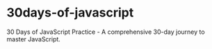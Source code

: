 # 30days-of-javascript
 30 Days of JavaScript Practice - A comprehensive 30-day journey to master JavaScript.
